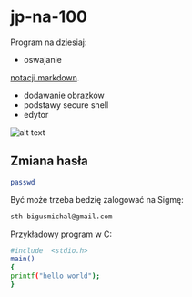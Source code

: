 jp-na-100
=========

Program na dziesiaj:

* <p>oswajanie <a href="http://daringfireball.net/projects/markdown/basics">
notacji markdown</a>.</p>
* dodawanie obrazków
* podstawy secure shell
* edytor


<img src="/path/to/img.jpg" alt="alt text" title="Title" />


## Zmiana hasła

```sh
passwd
```

Być może trzeba bedzię zalogować na Sigmę:

```sh
sth bigusmichal@gmail.com
```

Przykładowy program w C:

```sh
#include  <stdio.h>
main()
{
printf("hello world");
}
```
